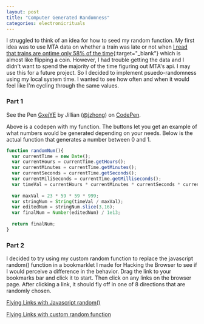 ```yaml
---
layout: post
title: "Computer Generated Randomness"
categories: electronicrituals
---
```


I struggled to think of an idea for how to seed my random function. My first idea was to use MTA data on whether a train was late or not when [I read that trains are ontime only 58% of the time](https://www.nytimes.com/2018/03/19/nyregion/new-york-subways-on-time-performance-hits-new-low.html){:target="_blank"} which is almost like flipping a coin. However, I had trouble getting the data and I didn't want to spend the majority of the time figuring out MTA's api. I may use this for a future project. So I decided to implement psuedo-randomness using my local system time. I wanted to see how often and when it would feel like I'm cycling through the same values.

### Part 1 ###
<p data-height="265" data-theme-id="light" data-slug-hash="GxejYE" data-default-tab="js,result" data-user="jzhong" data-embed-version="2" data-pen-title="GxejYE" class="codepen">See the Pen <a href="https://codepen.io/jzhong/pen/GxejYE/">GxejYE</a> by Jillian (<a href="https://codepen.io/jzhong">@jzhong</a>) on <a href="https://codepen.io">CodePen</a>.</p>
<script async src="https://static.codepen.io/assets/embed/ei.js"></script>

Above is a codepen with my function. The buttons let you get an example of what numbers would be generated depending on your needs. Below is the actual function that generates a number between 0 and 1.

```javascript
function randomNum(){
  var currentTime = new Date();
  var currentHours = currentTime.getHours();
  var currentMinutes = currentTime.getMinutes();
  var currentSeconds = currentTime.getSeconds();
  var currentMiliSeconds = currentTime.getMilliseconds();
  var timeVal = currentHours * currentMinutes * currentSeconds * currentMiliSeconds;
  
  var maxVal = 23 * 59 * 59 * 999;
  var stringNum = String(timeVal / maxVal);
  var editedNum = stringNum.slice(3,16);
  var finalNum = Number(editedNum) / 1e13;
 
  return finalNum;
}

```

### Part 2 ###
I decided to try using my custom random function to replace the javascript random() function in a bookmarklet I made for Hacking the Browser to see if I would perceive a difference in the behavior. 
Drag the link to your bookmarks bar and click it to start. Then click on any links on the browser page. After clicking a link, it should fly off in one of 8 directions that are randomly chosen.

<a href="javascript:!function(){function%20e(e){function%20t(){1==l%3Fo++:2==l%3F(o++,i++):3==l%3Fi++:4==l%3F(o--,i++):5==l%3Fo--:6==l%3F(o--,i--):7==l%3Fi--:(o++,i--),n.style.top=linkPos.top-window.scrollY+o+%22px%22,n.style.left=linkPos.left-window.scrollX+i+%22px%22}e.preventDefault();var%20n=this;n.style.position=%22fixed%22,linkPos=n.getBoundingClientRect();var%20o=0,i=0,l=(setInterval(t,5),Math.floor(8*Math.random())+1)}document.getElementsByTagName(%22body%22)[0].style.position=%22relative%22;for(var%20t=document.getElementsByTagName(%22a%22),n=0;n%3Ct.length;n++)t[n].addEventListener(%22click%22,e),t[n].addEventListener(%22click%22,function(){this.removeEventListener(%22click%22,e)})}();">Flying Links with Javascript random()</a>

<a href="javascript:!function(){function%20e(e){function%20n(){1==s%3Fo++:2==s%3F(o++,l++):3==s%3Fl++:4==s%3F(o--,l++):5==s%3Fo--:6==s%3F(o--,l--):7==s%3Fl--:(o++,l--),i.style.top=linkPos.top-window.scrollY+o+%22px%22,i.style.left=linkPos.left-window.scrollX+l+%22px%22}e.preventDefault();var%20i=this;i.style.position=%22fixed%22,linkPos=i.getBoundingClientRect();var%20o=0,l=0,s=(setInterval(n,5),Math.floor(8*t())+1)}function%20t(){var%20e=new%20Date,t=e.getHours(),n=e.getMinutes(),i=e.getSeconds(),o=e.getMilliseconds(),l=t*n*i*o,s=String(l/79982937),r=s.slice(3,16);return%20Number(r)/1e13}document.getElementsByTagName(%22body%22)[0].style.position=%22relative%22;for(var%20n=document.getElementsByTagName(%22a%22),i=0;i%3Cn.length;i++)n[i].addEventListener(%22click%22,e),n[i].addEventListener(%22click%22,function(){this.removeEventListener(%22click%22,e)})}();">Flying Links with custom random function</a>


